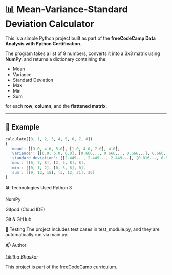 # 📊 Mean-Variance-Standard Deviation Calculator

This is a simple Python project built as part of the **freeCodeCamp Data Analysis with Python Certification**.

The program takes a list of 9 numbers, converts it into a 3x3 matrix using **NumPy**, and returns a dictionary containing the:

- Mean
- Variance
- Standard Deviation
- Max
- Min
- Sum

for each **row**, **column**, and the **flattened matrix**.

---

## 🧠 Example

```python
calculate([0, 1, 2, 3, 4, 5, 6, 7, 8])
{
  'mean': [[3.0, 4.0, 5.0], [1.0, 4.0, 7.0], 4.0],
  'variance': [[6.0, 6.0, 6.0], [0.666..., 0.666..., 0.666...], 6.666...],
  'standard deviation': [[2.449..., 2.449..., 2.449...], [0.816..., 0.816..., 0.816...], 2.581...],
  'max': [[6, 7, 8], [2, 5, 8], 8],
  'min': [[0, 1, 2], [0, 3, 6], 0],
  'sum': [[9, 12, 15], [3, 12, 21], 36]
}
```
🛠️ Technologies Used
Python 3

NumPy

Gitpod (Cloud IDE)

Git & GitHub

🧪 Testing
The project includes test cases in test_module.py, and they are automatically run via main.py.


📬 Author

*Likitha Bhaskar*

This project is part of the freeCodeCamp curriculum.

